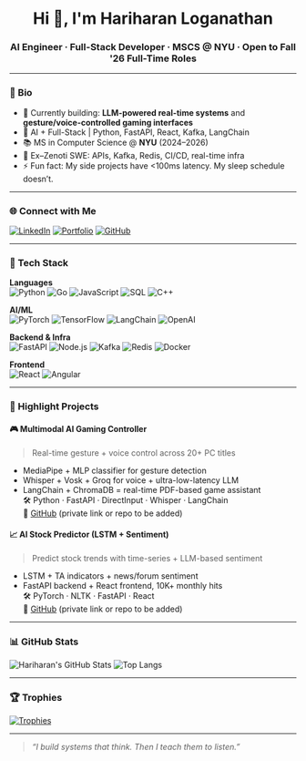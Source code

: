 <h1 align="center">Hi 👋, I'm Hariharan Loganathan</h1>
<h3 align="center">AI Engineer · Full-Stack Developer · MSCS @ NYU · Open to Fall '26 Full-Time Roles</h3>

---

### 🧠 Bio
- 🔭 Currently building: **LLM-powered real-time systems** and **gesture/voice-controlled gaming interfaces**
- 🧠 AI + Full-Stack | Python, FastAPI, React, Kafka, LangChain
- 📚 MS in Computer Science @ **NYU** (2024–2026)
- 🧩 Ex–Zenoti SWE: APIs, Kafka, Redis, CI/CD, real-time infra
- ⚡ Fun fact: My side projects have <100ms latency. My sleep schedule doesn’t.

---

### 🌐 Connect with Me
[![LinkedIn](https://img.shields.io/badge/LinkedIn-0077B5?style=for-the-badge&logo=linkedin)](https://www.linkedin.com/in/hariharan-logan/)
[![Portfolio](https://img.shields.io/badge/Portfolio-000?style=for-the-badge&logo=firefox&logoColor=white)](https://hariharan-l-portfolio.netlify.app/)
[![GitHub](https://img.shields.io/badge/GitHub-181717?style=for-the-badge&logo=github)](https://github.com/hariharan-brucewayne220)

---

### 🧰 Tech Stack

**Languages**  
![Python](https://img.shields.io/badge/Python-3776AB?style=flat&logo=python&logoColor=white)
![Go](https://img.shields.io/badge/Go-00ADD8?style=flat&logo=go&logoColor=white)
![JavaScript](https://img.shields.io/badge/JavaScript-F7DF1E?style=flat&logo=javascript&logoColor=black)
![SQL](https://img.shields.io/badge/SQL-4479A1?style=flat&logo=mysql&logoColor=white)
![C++](https://img.shields.io/badge/C++-00599C?style=flat&logo=c%2B%2B)

**AI/ML**  
![PyTorch](https://img.shields.io/badge/PyTorch-EE4C2C?style=flat&logo=pytorch&logoColor=white)
![TensorFlow](https://img.shields.io/badge/TensorFlow-FF6F00?style=flat&logo=tensorflow&logoColor=white)
![LangChain](https://img.shields.io/badge/LangChain-000000?style=flat)
![OpenAI](https://img.shields.io/badge/OpenAI-412991?style=flat&logo=openai)

**Backend & Infra**  
![FastAPI](https://img.shields.io/badge/FastAPI-009688?style=flat&logo=fastapi)
![Node.js](https://img.shields.io/badge/Node.js-339933?style=flat&logo=nodedotjs)
![Kafka](https://img.shields.io/badge/Kafka-231F20?style=flat&logo=apachekafka)
![Redis](https://img.shields.io/badge/Redis-DC382D?style=flat&logo=redis)
![Docker](https://img.shields.io/badge/Docker-2496ED?style=flat&logo=docker)

**Frontend**  
![React](https://img.shields.io/badge/React-61DAFB?style=flat&logo=react)
![Angular](https://img.shields.io/badge/Angular-DD0031?style=flat&logo=angular&logoColor=white)

---

### 🚀 Highlight Projects

#### 🎮 Multimodal AI Gaming Controller
> Real-time gesture + voice control across 20+ PC titles  
- MediaPipe + MLP classifier for gesture detection  
- Whisper + Vosk + Groq for voice + ultra-low-latency LLM  
- LangChain + ChromaDB = real-time PDF-based game assistant  
🛠️ Python · FastAPI · DirectInput · Whisper · LangChain  
🔗 [GitHub](https://github.com/hariharan-brucewayne220/) (private link or repo to be added)

#### 📈 AI Stock Predictor (LSTM + Sentiment)
> Predict stock trends with time-series + LLM-based sentiment  
- LSTM + TA indicators + news/forum sentiment  
- FastAPI backend + React frontend, 10K+ monthly hits  
🛠️ PyTorch · NLTK · FastAPI · React  
🔗 [GitHub](https://github.com/hariharan-brucewayne220/) (private link or repo to be added)

---

### 📊 GitHub Stats

![Hariharan's GitHub Stats](https://github-readme-stats.vercel.app/api?username=hariharan-brucewayne220&show_icons=true&theme=tokyonight&count_private=true)
![Top Langs](https://github-readme-stats.vercel.app/api/top-langs/?username=hariharan-brucewayne220&layout=compact&theme=tokyonight)

---

### 🏆 Trophies
[![Trophies](https://github-profile-trophy.vercel.app/?username=hariharan-brucewayne220&theme=radical&margin-w=10)](https://github.com/ryo-ma/github-profile-trophy)

---

> *“I build systems that think. Then I teach them to listen.”*

